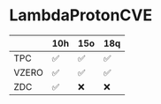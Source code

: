 # LambdaProtonCVE
|       | 10h | 15o | 18q |
|-------|-----|-----|-----|
| TPC   | ✅   | ✅   | ✅   |
| VZERO | ✅   | ✅   | ✅   |
| ZDC   | ✅   | ❌   | ❌   |
